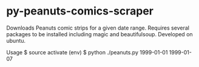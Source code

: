 # py-peanuts-comics-scraper
Downloads Peanuts comic strips for a given date range.
Requires several packages to be installed including magic and beautifulsoup. Developed on ubuntu.

Usage
$ source activate
(env) $ python ./peanuts.py 1999-01-01 1999-01-07
